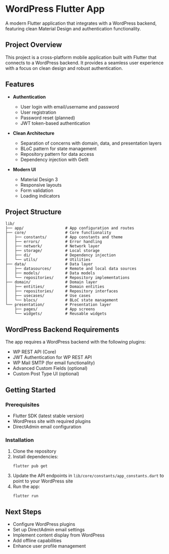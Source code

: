 # WordPress Flutter App

A modern Flutter application that integrates with a WordPress backend, featuring clean Material Design and authentication functionality.

## Project Overview

This project is a cross-platform mobile application built with Flutter that connects to a WordPress backend. It provides a seamless user experience with a focus on clean design and robust authentication.

## Features

- **Authentication**
  - User login with email/username and password
  - User registration
  - Password reset (planned)
  - JWT token-based authentication

- **Clean Architecture**
  - Separation of concerns with domain, data, and presentation layers
  - BLoC pattern for state management
  - Repository pattern for data access
  - Dependency injection with GetIt

- **Modern UI**
  - Material Design 3
  - Responsive layouts
  - Form validation
  - Loading indicators

## Project Structure

```
lib/
├── app/                  # App configuration and routes
├── core/                 # Core functionality
│   ├── constants/        # App constants and theme
│   ├── errors/           # Error handling
│   ├── network/          # Network layer
│   ├── storage/          # Local storage
│   ├── di/               # Dependency injection
│   └── utils/            # Utilities
├── data/                 # Data layer
│   ├── datasources/      # Remote and local data sources
│   ├── models/           # Data models
│   └── repositories/     # Repository implementations
├── domain/               # Domain layer
│   ├── entities/         # Domain entities
│   ├── repositories/     # Repository interfaces
│   ├── usecases/         # Use cases
│   └── blocs/            # BLoC state management
└── presentation/         # Presentation layer
    ├── pages/            # App screens
    └── widgets/          # Reusable widgets
```

## WordPress Backend Requirements

The app requires a WordPress backend with the following plugins:
- WP REST API (Core)
- JWT Authentication for WP REST API
- WP Mail SMTP (for email functionality)
- Advanced Custom Fields (optional)
- Custom Post Type UI (optional)

## Getting Started

### Prerequisites
- Flutter SDK (latest stable version)
- WordPress site with required plugins
- DirectAdmin email configuration

### Installation

1. Clone the repository
2. Install dependencies:
   ```
   flutter pub get
   ```
3. Update the API endpoints in `lib/core/constants/app_constants.dart` to point to your WordPress site
4. Run the app:
   ```
   flutter run
   ```

## Next Steps

- Configure WordPress plugins
- Set up DirectAdmin email settings
- Implement content display from WordPress
- Add offline capabilities
- Enhance user profile management
